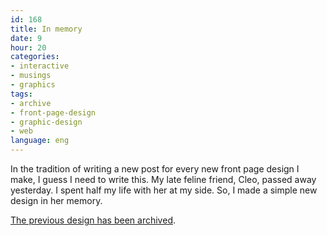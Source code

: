 ```yaml
---
id: 168
title: In memory
date: 9
hour: 20
categories:
- interactive
- musings
- graphics
tags:
- archive
- front-page-design
- graphic-design
- web
language: eng
---
```


In the tradition of writing a new post for every new front page design I make, I guess I need to write this. My late feline friend, Cleo, passed away yesterday. I spent half my life with her at my side. So, I made a simple new design in her memory.

[The previous design has been archived](http://www.agj.cl/files/archive/front2009-2/).
